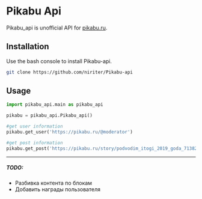 # Pikabu Api

Pikabu_api is unofficial API for [pikabu.ru]('https://pikabu.ru').


## Installation

Use the bash console to install Pikabu-api.

```bash
git clone https://github.com/niriter/Pikabu-api
```

## Usage
```python
import pikabu_api.main as pikabu_api

pikabu = pikabu_api.Pikabu_api()

#get user information
pikabu.get_user('https://pikabu.ru/@moderator')

#get post information
pikabu.get_post('https://pikabu.ru/story/podvodim_itogi_2019_goda_7138233')
```
---

##### TODO:
- Разбивка контента по блокам
- Добавить награды пользователя
